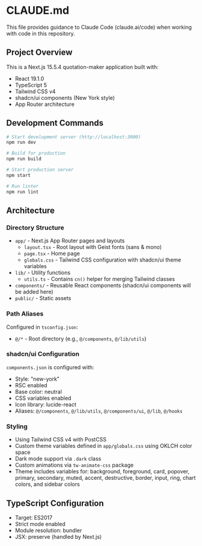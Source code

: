 # CLAUDE.md

This file provides guidance to Claude Code (claude.ai/code) when working with code in this repository.

## Project Overview

This is a Next.js 15.5.4 quotation-maker application built with:
- React 19.1.0
- TypeScript 5
- Tailwind CSS v4
- shadcn/ui components (New York style)
- App Router architecture

## Development Commands

```bash
# Start development server (http://localhost:3000)
npm run dev

# Build for production
npm run build

# Start production server
npm start

# Run linter
npm run lint
```

## Architecture

### Directory Structure
- `app/` - Next.js App Router pages and layouts
  - `layout.tsx` - Root layout with Geist fonts (sans & mono)
  - `page.tsx` - Home page
  - `globals.css` - Tailwind CSS configuration with shadcn/ui theme variables
- `lib/` - Utility functions
  - `utils.ts` - Contains `cn()` helper for merging Tailwind classes
- `components/` - Reusable React components (shadcn/ui components will be added here)
- `public/` - Static assets

### Path Aliases
Configured in `tsconfig.json`:
- `@/*` - Root directory (e.g., `@/components`, `@/lib/utils`)

### shadcn/ui Configuration
`components.json` is configured with:
- Style: "new-york"
- RSC enabled
- Base color: neutral
- CSS variables enabled
- Icon library: lucide-react
- Aliases: `@/components`, `@/lib/utils`, `@/components/ui`, `@/lib`, `@/hooks`

### Styling
- Using Tailwind CSS v4 with PostCSS
- Custom theme variables defined in `app/globals.css` using OKLCH color space
- Dark mode support via `.dark` class
- Custom animations via `tw-animate-css` package
- Theme includes variables for: background, foreground, card, popover, primary, secondary, muted, accent, destructive, border, input, ring, chart colors, and sidebar colors

## TypeScript Configuration
- Target: ES2017
- Strict mode enabled
- Module resolution: bundler
- JSX: preserve (handled by Next.js)
